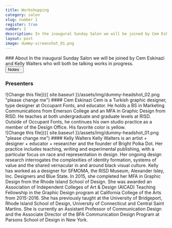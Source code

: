 ```yaml
---
title: Workshopping
category: salon
slug: number 1
register: true
number: 1
description: In the inaugural Sunday Salon we will be joined by Cem Eskinazi and Kelly Walters who will both be talking works in progress.
layout: post
image: dummy-screenshot_01.png
---
```

<section class="intro-material" markdown="1">
<div class="intro-text" markdown="1">
### About
In the inaugural Sunday Salon we will be joined by Cem Eskinazi and Kelly Walters who will both be talking works in progress.
</div>
<div class="intro-button">
<a href="https://docs.google.com/document/d/1Q94EOuKXwK8FR9PfULzQF-esV3UzMMtR_WnJt-aKkW8/edit?usp=sharing"><button>Notes&ensp;<i class="fas fa-long-arrow-alt-down"></i></button></a>
</div>
</section>

### Presenters
<section class="presenter-container-even" markdown="1">
<article markdown="1">
![Change this file]({{ site.baseurl }}/assets/img/dummy-headshot_02.png "please change me")
#### Cem Eskinazi
Cem is a Turkish graphic designer, type designer at Occupant Fonts, and educator. He holds a BS in Marketing Communications from Emerson College and an MFA in Graphic Design from RISD. He teaches at both undergraduate and graduate levels at RISD. Outside of Occupant Fonts, he continues his own studio practice as a member of the Design Office. His favorite color is yellow.
</article>

<article markdown="1">
![Change this file]({{ site.baseurl }}/assets/img/dummy-headshot_01.png "please change me")
#### Kelly Walters
Kelly Walters is an artist + designer + educator + researcher and the founder of Bright Polka Dot. Her practice includes teaching, writing and experimental publishing, with a particular focus on race and representation in design. Her ongoing design research interrogates the complexities of identity formation, systems of value and the shared vernacular in and around black visual culture. Kelly has worked as a designer for SFMOMA, the RISD Museum, Alexander Isley, Inc. Designers and Blue State. In 2015, she completed her MFA in Graphic Design from the Rhode Island School of Design. She was awarded an Association of Independent Colleges of Art & Design (AICAD) Teaching Fellowship in the Graphic Design program at California College of the Arts from 2015-2016. She has previously taught at the University of Bridgeport, Rhode Island School of Design, University of Connecticut and Central Saint Martins. She is currently an Assistant Professor of Communication Design and the Associate Director of the BFA Communication Design Program at Parsons School of Design in New York.
</article>

</section>
